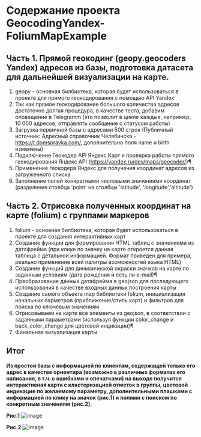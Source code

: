 # Содержание проекта GeocodingYandex-FoliumMapExample

## Часть 1. Прямой геокодинг (geopy.geocoders Yandex) адресов из базы, подготовка датасета для дальнейшей визуализации на карте.
  1. geopy - основная билбиотека, которая будет использоваться в проекте для прямого геокодирования с помощью API Yandex
  2. Так как прямое геокодирование большого количества адресов достаточно долгая процедура, в качестве теста, добавим оповещение в Telegramm (это позволит в цикле каждые, например, 10 000 адресов, отправлять сообщение с статусом работы)
  3. Загрузка первичной базы с адресами 500 строк (Публичный источник: Адресный справочник Челябинска - https://t.domspravka.com/, дополнительно поля name и birth изменены)
  4. Подключение Геокодер API Яндекс.Карт и проверка работы прямого геокодирования Яндекс API (https://yandex.ru/dev/maps/geocoder/)¶
  5. Применение геокодера Яндекс для получения координат адресов из загруженного списка
  6. Заполнение полей конкретными числовыми значениями координат (разделение столбца 'point' на столбцы 'latitude', 'longitude','altitude')
  
## Часть 2. Отрисовка полученных координат на карте (folium) с группами маркеров
  1. folium - основная билбиотека, которая будет использоваться в проекте для создания интерактивных карт
  2. Создание функции для формирования HTML таблиц с значениями из датафрейма (при клике по значку на карте откроется данная таблица с детальной информацией. Формат приведен для примера, реально применение всей палитры возможностей языка HTML)
  3. Создание функций для динмаической окраски значков на карте по заданным условиям (дата рождения и есть ли e-mail)¶
  4. Преобразование данных датафрейма в geojson для последующего использования в качестве входных данных построения карты
  5. Создание самого объекта map библиотеки folium, инициализация начальных парметров (приближение/стиль карт) и фильтров для поиска по ключевым значениям
  6. Отрисовываем на карте все элементы из geojson, в соответствии с заданными параметрами (используя функции color_change и back_color_change для цветовой индикации)¶
  7. Финальная визуализация карты
  
## Итог
  **Из простой базы с информацией по клиентам, содержащей только его адрес в качестве ориентира (возможно в различных форматах его написания, в т.ч. с ошибками и опечатками) на выходе получится интерактивная карта с кластеризацией отметок в группы, цветовой индикацие по желаемому параметру, дополнительными плашками с информацией по клику на значок (рис.1) и полями с поиском по конкретным значениям (рис.2).**

**Рис.1**
![image](https://user-images.githubusercontent.com/87270547/156922150-ff24c3f0-9ba5-46dd-b0ff-84b87ec41ae3.PNG)

**Рис.2**
![image](https://user-images.githubusercontent.com/87270547/156922722-b848c0d7-4812-4618-bb3f-68903eff94d0.png)
